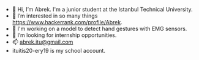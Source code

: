 - 👋 Hi, I’m Abrek. I'm a junior student at the Istanbul Technical University.
- 👀 I’m interested in so many things https://www.hackerrank.com/profile/Abrek.
- 🌱 I'm working on a model to detect hand gestures with EMG sensors.
- 💞️ I’m looking for internship opportunities.
- 📫 abrek.itu@gmail.com
- ituitis20-ery19 is my school account.
<!---
abrek-er0/abrek-er0 is a ✨ special ✨ repository because its `README.md` (this file) appears on your GitHub profile.
You can click the Preview link to take a look at your changes.
--->
